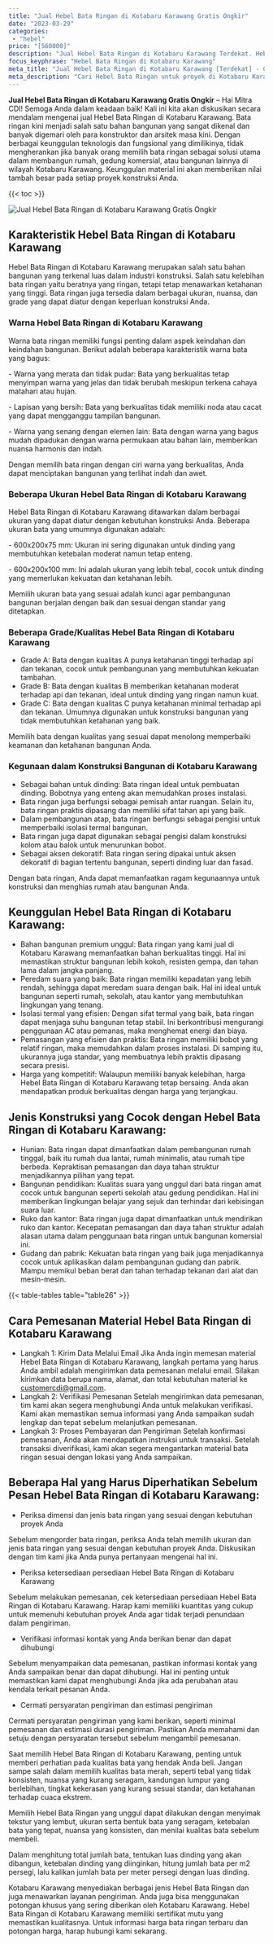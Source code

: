 ```yaml
---
title: "Jual Hebel Bata Ringan di Kotabaru Karawang Gratis Ongkir"
date: "2023-03-29"
categories:
 - "hebel"
price: "[560000]"
description: "Jual Hebel Bata Ringan di Kotabaru Karawang Terdekat. Hebel Bata Ringan ini sering dipakai dalam proyek pembangunan sebagai material dinding yang tahan lama dan awet. Hubungi kami untuk informasi lebih lanjut."
focus_keyphrase: "Hebel Bata Ringan di Kotabaru Karawang"
meta_title: "Jual Hebel Bata Ringan di Kotabaru Karawang [Terdekat] - CDI"
meta_description: "Cari Hebel Bata Ringan untuk proyek di Kotabaru Karawang? Kami menyediakan Hebel Bata Ringan berkualitas untuk material dinding. Segera dapatkan penawaran terbaik."
---
```


**Jual Hebel Bata Ringan di Kotabaru Karawang Gratis Ongkir** – Hai Mitra CDI! Semoga Anda dalam keadaan baik! Kali ini kita akan diskusikan secara mendalam mengenai jual Hebel Bata Ringan di Kotabaru Karawang. Bata ringan kini menjadi salah satu bahan bangunan yang sangat dikenal dan banyak digemari oleh para konstruktor dan arsitek masa kini. Dengan berbagai keunggulan teknologis dan fungsional yang dimilikinya, tidak mengherankan jika banyak orang memilih bata ringan sebagai solusi utama dalam membangun rumah, gedung komersial, atau bangunan lainnya di wilayah Kotabaru Karawang. Keunggulan material ini akan memberikan nilai tambah besar pada setiap proyek konstruksi Anda.

{{< toc >}}

![Jual Hebel Bata Ringan di Kotabaru Karawang Gratis Ongkir](/images/hebel/hebel-bataringan-12.jpg)

## Karakteristik Hebel Bata Ringan di Kotabaru Karawang

Hebel Bata Ringan di Kotabaru Karawang merupakan salah satu bahan bangunan yang terkenal luas dalam industri konstruksi. Salah satu kelebihan bata ringan yaitu beratnya yang ringan, tetapi tetap menawarkan ketahanan yang tinggi. Bata ringan juga tersedia dalam berbagai ukuran, nuansa, dan grade yang dapat diatur dengan keperluan konstruksi Anda.

### Warna Hebel Bata Ringan di Kotabaru Karawang

Warna bata ringan memiliki fungsi penting dalam aspek keindahan dan keindahan bangunan. Berikut adalah beberapa karakteristik warna bata yang bagus:

\- Warna yang merata dan tidak pudar: Bata yang berkualitas tetap menyimpan warna yang jelas dan tidak berubah meskipun terkena cahaya matahari atau hujan.

\- Lapisan yang bersih: Bata yang berkualitas tidak memiliki noda atau cacat yang dapat mengganggu tampilan bangunan.

\- Warna yang senang dengan elemen lain: Bata dengan warna yang bagus mudah dipadukan dengan warna permukaan atau bahan lain, memberikan nuansa harmonis dan indah.

Dengan memilih bata ringan dengan ciri warna yang berkualitas, Anda dapat menciptakan bangunan yang terlihat indah dan awet.

### Beberapa Ukuran Hebel Bata Ringan di Kotabaru Karawang

Hebel Bata Ringan di Kotabaru Karawang ditawarkan dalam berbagai ukuran yang dapat diatur dengan kebutuhan konstruksi Anda. Beberapa ukuran bata yang umumnya digunakan adalah:

\- 600x200x75 mm: Ukuran ini sering digunakan untuk dinding yang membutuhkan ketebalan moderat namun tetap enteng.

\- 600x200x100 mm: Ini adalah ukuran yang lebih tebal, cocok untuk dinding yang memerlukan kekuatan dan ketahanan lebih.

Memilih ukuran bata yang sesuai adalah kunci agar pembangunan bangunan berjalan dengan baik dan sesuai dengan standar yang ditetapkan.

### Beberapa Grade/Kualitas Hebel Bata Ringan di Kotabaru Karawang

*   Grade A: Bata dengan kualitas A punya ketahanan tinggi terhadap api dan tekanan, cocok untuk pembangunan yang membutuhkan kekuatan tambahan.
*   Grade B: Bata dengan kualitas B memberikan ketahanan moderat terhadap api dan tekanan, ideal untuk dinding yang ringan namun kuat.
*   Grade C: Bata dengan kualitas C punya ketahanan minimal terhadap api dan tekanan. Umumnya digunakan untuk konstruksi bangunan yang tidak membutuhkan ketahanan yang baik.

Memilih bata dengan kualitas yang sesuai dapat menolong memperbaiki keamanan dan ketahanan bangunan Anda.

### Kegunaan dalam Konstruksi Bangunan di Kotabaru Karawang

*   Sebagai bahan untuk dinding: Bata ringan ideal untuk pembuatan dinding. Bobotnya yang enteng akan memudahkan proses instalasi.
*   Bata ringan juga berfungsi sebagai pemisah antar ruangan. Selain itu, bata ringan praktis dipasang dan memiliki sifat tahan api yang baik.
*   Dalam pembangunan atap, bata ringan berfungsi sebagai pengisi untuk memperbaiki isolasi termal bangunan.
*   Bata ringan juga dapat digunakan sebagai pengisi dalam konstruksi kolom atau balok untuk menurunkan bobot.
*   Sebagai aksen dekoratif: Bata ringan sering dipakai untuk aksen dekoratif di bagian tertentu bangunan, seperti dinding luar dan fasad.

Dengan bata ringan, Anda dapat memanfaatkan ragam kegunaannya untuk konstruksi dan menghias rumah atau bangunan Anda.

## Keunggulan Hebel Bata Ringan di Kotabaru Karawang:

*   Bahan bangunan premium unggul: Bata ringan yang kami jual di Kotabaru Karawang memanfaatkan bahan berkualitas tinggi. Hal ini memastikan struktur bangunan lebih kokoh, resisten gempa, dan tahan lama dalam jangka panjang.
*   Peredam suara yang baik: Bata ringan memiliki kepadatan yang lebih rendah, sehingga dapat meredam suara dengan baik. Hal ini ideal untuk bangunan seperti rumah, sekolah, atau kantor yang membutuhkan lingkungan yang tenang.
*   Isolasi termal yang efisien: Dengan sifat termal yang baik, bata ringan dapat menjaga suhu bangunan tetap stabil. Ini berkontribusi mengurangi penggunaan AC atau pemanas, maka menghemat energi dan biaya.
*   Pemasangan yang efisien dan praktis: Bata ringan memiliki bobot yang relatif ringan, maka memudahkan dalam proses instalasi. Di samping itu, ukurannya juga standar, yang membuatnya lebih praktis dipasang secara presisi.
*   Harga yang kompetitif: Walaupun memiliki banyak kelebihan, harga Hebel Bata Ringan di Kotabaru Karawang tetap bersaing. Anda akan mendapatkan produk berkualitas dengan harga yang terjangkau.

## Jenis Konstruksi yang Cocok dengan Hebel Bata Ringan di Kotabaru Karawang:

*   Hunian: Bata ringan dapat dimanfaatkan dalam pembangunan rumah tinggal, baik itu rumah dua lantai, rumah minimalis, atau rumah tipe berbeda. Kepraktisan pemasangan dan daya tahan struktur menjadikannya pilihan yang tepat.
*   Bangunan pendidikan: Kualitas suara yang unggul dari bata ringan amat cocok untuk bangunan seperti sekolah atau gedung pendidikan. Hal ini memberikan lingkungan belajar yang sejuk dan terhindar dari kebisingan suara luar.
*   Ruko dan kantor: Bata ringan juga dapat dimanfaatkan untuk mendirikan ruko dan kantor. Kecepatan pemasangan dan daya tahan struktur adalah alasan utama dalam penggunaan bata ringan untuk bangunan komersial ini.
*   Gudang dan pabrik: Kekuatan bata ringan yang baik juga menjadikannya cocok untuk aplikasikan dalam pembangunan gudang dan pabrik. Mampu memikul beban berat dan tahan terhadap tekanan dari alat dan mesin-mesin.

{{< table-tables table="table26" >}}

## Cara Pemesanan Material Hebel Bata Ringan di Kotabaru Karawang

*   Langkah 1: Kirim Data Melalui Email
Jika Anda ingin memesan material Hebel Bata Ringan di Kotabaru Karawang, langkah pertama yang harus Anda ambil adalah mengirimkan data pemesanan melalui email. Silakan kirimkan data berupa nama, alamat, dan total kebutuhan material ke customercdi@gmail.com.
*   Langkah 2: Verifikasi Pemesanan
Setelah mengirimkan data pemesanan, tim kami akan segera menghubungi Anda untuk melakukan verifikasi. Kami akan memastikan semua informasi yang Anda sampaikan sudah lengkap dan tepat sebelum melanjutkan pemesanan.
*   Langkah 3: Proses Pembayaran dan Pengiriman
Setelah konfirmasi pemesanan, Anda akan mendapatkan instruksi untuk transaksi. Setelah transaksi diverifikasi, kami akan segera mengantarkan material bata ringan sesuai dengan lokasi yang Anda sampaikan.

## Beberapa Hal yang Harus Diperhatikan Sebelum Pesan Hebel Bata Ringan di Kotabaru Karawang:

*   Periksa dimensi dan jenis bata ringan yang sesuai dengan kebutuhan proyek Anda

Sebelum mengorder bata ringan, periksa Anda telah memilih ukuran dan jenis bata ringan yang sesuai dengan kebutuhan proyek Anda. Diskusikan dengan tim kami jika Anda punya pertanyaan mengenai hal ini.
*   Periksa ketersediaan persediaan Hebel Bata Ringan di Kotabaru Karawang

Sebelum melakukan pemesanan, cek ketersediaan persediaan Hebel Bata Ringan di Kotabaru Karawang. Harap kami memiliki kuantitas yang cukup untuk memenuhi kebutuhan proyek Anda agar tidak terjadi penundaan dalam pengiriman.
*   Verifikasi informasi kontak yang Anda berikan benar dan dapat dihubungi

Sebelum menyampaikan data pemesanan, pastikan informasi kontak yang Anda sampaikan benar dan dapat dihubungi. Hal ini penting untuk memastikan kami dapat menghubungi Anda jika ada perubahan atau kendala terkait pesanan Anda.
*   Cermati persyaratan pengiriman dan estimasi pengiriman

Cermati persyaratan pengiriman yang kami berikan, seperti minimal pemesanan dan estimasi durasi pengiriman. Pastikan Anda memahami dan setuju dengan persyaratan tersebut sebelum mengambil pemesanan.

Saat memilih Hebel Bata Ringan di Kotabaru Karawang, penting untuk memberi perhatian pada kualitas bata yang hendak Anda beli. Jangan sampe salah dalam memilih kualitas bata merah, seperti tebal yang tidak konsisten, nuansa yang kurang seragam, kandungan lumpur yang berlebihan, tingkat kekerasan yang kurang sesuai standar, dan ketahanan terhadap cuaca ekstrem.

Memilih Hebel Bata Ringan yang unggul dapat dilakukan dengan menyimak tekstur yang lembut, ukuran serta bentuk bata yang seragam, ketebalan bata yang tepat, nuansa yang konsisten, dan menilai kualitas bata sebelum membeli.

Dalam menghitung total jumlah bata, tentukan luas dinding yang akan dibangun, ketebalan dinding yang diinginkan, hitung jumlah bata per m2 persegi, lalu kalikan jumlah bata per meter persegi dengan luas dinding.

Kotabaru Karawang menyediakan berbagai jenis Hebel Bata Ringan dan juga menawarkan layanan pengiriman. Anda juga bisa menggunakan potongan khusus yang sering diberikan oleh Kotabaru Karawang. Hebel Bata Ringan di Kotabaru Karawang memiliki sertifikat mutu yang memastikan kualitasnya. Untuk informasi harga bata ringan terbaru dan potongan harga, harap hubungi kami sekarang.